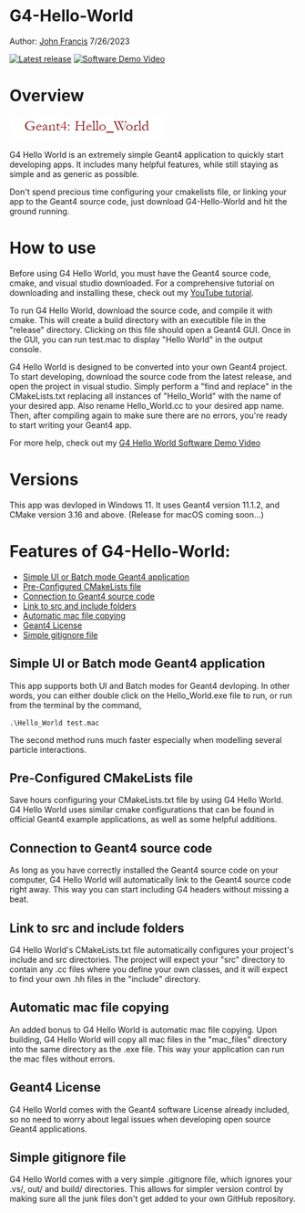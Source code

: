 # G4-Hello-World
Author: [John Francis](https://github.com/john9francis) 7/26/2023

[![Latest release](https://img.shields.io/badge/Release:-v0.1.0-violet)](https://github.com/john9francis/G4-Hello-World/releases/latest) 
[![Software Demo Video](https://img.shields.io/badge/Software_demo-YouTube-red)](https://www.youtube.com/channel/UCDJQomy5ICn2fkJWiCm9Dig)

# Overview

![Geant4 Hello World Screenshot](g4_hello_world.png)

G4 Hello World is an extremely simple Geant4 application to quickly start developing apps. It includes many helpful features, while still staying as simple and as generic as possible.

Don't spend precious time configuring your cmakelists file, or linking your app to the Geant4 source code, just download G4-Hello-World and hit the ground running.

# How to use

Before using G4 Hello World, you must have the Geant4 source code, cmake, and visual studio downloaded. For a comprehensive tutorial on downloading and installing these, check out my [YouTube tutorial](https://youtu.be/w7k9PK1Ipv8). 

To run G4 Hello World, download the source code, and compile it with cmake. This will create a build directory with an executible file in the "release" directory. Clicking on this file should open a Geant4 GUI. Once in the GUI, you can run test.mac to display "Hello World" in the output console.

G4 Hello World is designed to be converted into your own Geant4 project. To start developing, download the source code from the latest release, and open the project in visual studio. Simply perform a "find and replace" in the CMakeLists.txt replacing all instances of "Hello_World" with the name of your desired app. Also rename Hello_World.cc to your desired app name. Then, after compiling again to make sure there are no errors, you're ready to start writing your Geant4 app. 

For more help, check out my [G4 Hello World Software Demo Video](https://www.youtube.com/channel/UCDJQomy5ICn2fkJWiCm9Dig)

# Versions

This app was devloped in Windows 11. It uses Geant4 version 11.1.2, and CMake version 3.16 and above. (Release for macOS coming soon...)

# Features of G4-Hello-World:

- [Simple UI or Batch mode Geant4 application](#simple-ui-or-batch-mode-geant4-application)
- [Pre-Configured CMakeLists file](#pre-configured-cmakelists-file)
- [Connection to Geant4 source code](#connection-to-geant4-source-code)
- [Link to src and include folders](#link-to-src-and-include-folders)
- [Automatic mac file copying](#automatic-mac-file-copying)
- [Geant4 License](#geant4-license)
- [Simple gitignore file](#simple-gitignore-file)

## Simple UI or Batch mode Geant4 application

This app supports both UI and Batch modes for Geant4 devloping. In other words, you can either double click on the Hello_World.exe file to run, or run from the terminal by the command, 
```
.\Hello_World test.mac
```
The second method runs much faster especially when modelling several particle interactions.

## Pre-Configured CMakeLists file

Save hours configuring your CMakeLists.txt file by using G4 Hello World. G4 Hello World uses similar cmake configurations that can be found in official Geant4 example applications, as well as some helpful additions. 

## Connection to Geant4 source code

As long as you have correctly installed the Geant4 source code on your computer, G4 Hello World will automatically link to the Geant4 source code right away. This way you can start including G4 headers without missing a beat. 

## Link to src and include folders

G4 Hello World's CMakeLists.txt file automatically configures your project's include and src directories. The project will expect your "src" directory to contain any .cc files where you define your own classes, and it will expect to find your own .hh files in the "include" directory. 

## Automatic mac file copying

An added bonus to G4 Hello World is automatic mac file copying. Upon building, G4 Hello World will copy all mac files in the "mac_files" directory into the same directory as the .exe file. This way your application can run the mac files without errors. 

## Geant4 License

G4 Hello World comes with the Geant4 software License already included, so no need to worry about legal issues when developing open source Geant4 applications. 

## Simple gitignore file

G4 Hello World comes with a very simple .gitignore file, which ignores your .vs/, out/ and build/ directories. This allows for simpler version control by making sure all the junk files don't get added to your own GitHub repository. 
